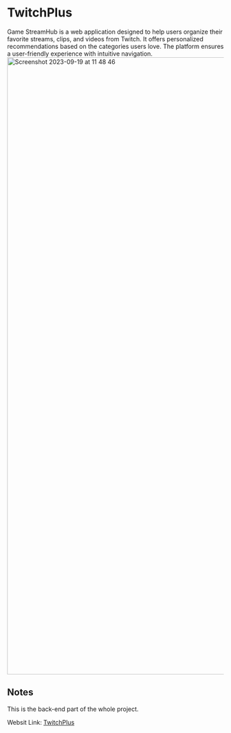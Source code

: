 ﻿# TwitchPlus
Game StreamHub is a web application designed to help users organize their favorite streams, clips, and videos from Twitch. It offers personalized recommendations based on the categories users love. The platform ensures a user-friendly experience with intuitive navigation.
<img width="1436" alt="Screenshot 2023-09-19 at 11 48 46" src="https://github.com/saoren190/TwitchPlus/blob/main/screenshot.png">

## Notes
This is the back-end part of the whole project.


Websit Link: [TwitchPlus](https://yd46mne2mt.us-east-2.awsapprunner.com/)
